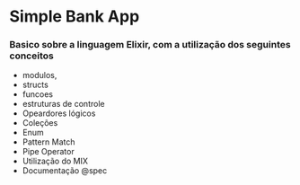 # Simple Bank App

### Basico sobre a linguagem Elixir, com a utilização dos seguintes conceitos

- modulos,
- structs
- funcoes
- estruturas de controle
- Opeardores lógicos
- Coleções
- Enum
- Pattern Match
- Pipe Operator
- Utilização do MIX 
- Documentação @spec
